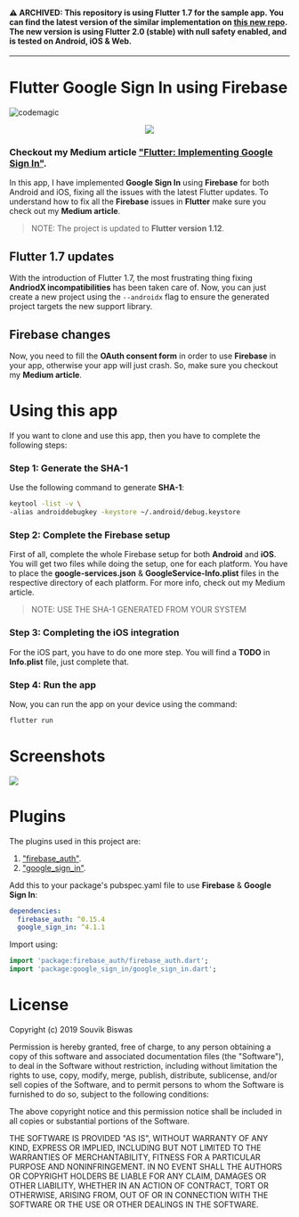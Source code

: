 #### :warning: ARCHIVED: This repository is using Flutter 1.7 for the sample app. You can find the latest version of the similar implementation on [this new repo](https://github.com/sbis04/flutterfire-samples). The new version is using Flutter 2.0 (stable) with null safety enabled, and is tested on Android, iOS & Web.

---

# Flutter Google Sign In using Firebase 
![codemagic](https://api.codemagic.io/apps/5d636daaf5035821fb723bc3/5d636daaf5035821fb723bc2/status_badge.svg)

<p align="center">
  <img src="https://github.com/sbis04/sign_in_flutter/blob/master/Screenshot/login_cover.png">
</p>

### **Checkout my Medium article ["Flutter: Implementing Google Sign In"](https://medium.com/flutter-community/flutter-implementing-google-sign-in-71888bca24ed).**

In this app, I have implemented **Google Sign In** using **Firebase** for both Android and iOS, fixing all the issues with the latest Flutter updates. To understand how to fix all the **Firebase** issues in **Flutter** make sure you check out my **Medium article**.

> NOTE: The project is updated to **Flutter version 1.12**.

## Flutter 1.7 updates

With the introduction of Flutter 1.7, the most frustrating thing fixing **AndriodX incompatibilities** has been taken care of. Now, you can just create a new project using the `--androidx` flag to ensure the generated project targets the new support library.

## Firebase changes

Now, you need to fill the **OAuth consent form** in order to use **Firebase** in your app, otherwise your app will just crash. So, make sure you checkout my **Medium article**.

# Using this app
If you want to clone and use this app, then you have to complete the following steps:

### Step 1: Generate the SHA-1

Use the following command to generate **SHA-1**:

```bash
keytool -list -v \
-alias androiddebugkey -keystore ~/.android/debug.keystore
```

### Step 2: Complete the Firebase setup

First of all, complete the whole Firebase setup for both **Android** and **iOS**. You will get two files while doing the setup, one for each platform. You have to place the **google-services.json** & **GoogleService-Info.plist** files in the respective directory of each platform. For more info, check out my Medium article.

> NOTE: USE THE SHA-1 GENERATED FROM YOUR SYSTEM

### Step 3: Completing the iOS integration

For the iOS part, you have to do one more step. You will find a **TODO** in **Info.plist** file, just complete that.

### Step 4: Run the app

Now, you can run the app on your device using the command:

```bash
flutter run
```

# Screenshots

<p align="left">
  <img src="https://github.com/sbis04/sign_in_flutter/blob/master/Screenshot/login_screens.png">
</p>

# Plugins

The plugins used in this project are: 

1. ["firebase_auth"](https://pub.dev/packages/firebase_auth).
2. ["google_sign_in"](https://pub.dev/packages/google_sign_in).

Add this to your package's pubspec.yaml file to use **Firebase** & **Google Sign In**:
```yaml
dependencies:
  firebase_auth: ^0.15.4
  google_sign_in: ^4.1.1
```
Import using:
```dart
import 'package:firebase_auth/firebase_auth.dart';
import 'package:google_sign_in/google_sign_in.dart';
```

# License

Copyright (c) 2019 Souvik Biswas

Permission is hereby granted, free of charge, to any person obtaining a copy
of this software and associated documentation files (the "Software"), to deal
in the Software without restriction, including without limitation the rights
to use, copy, modify, merge, publish, distribute, sublicense, and/or sell
copies of the Software, and to permit persons to whom the Software is
furnished to do so, subject to the following conditions:

The above copyright notice and this permission notice shall be included in all
copies or substantial portions of the Software.

THE SOFTWARE IS PROVIDED "AS IS", WITHOUT WARRANTY OF ANY KIND, EXPRESS OR
IMPLIED, INCLUDING BUT NOT LIMITED TO THE WARRANTIES OF MERCHANTABILITY,
FITNESS FOR A PARTICULAR PURPOSE AND NONINFRINGEMENT. IN NO EVENT SHALL THE
AUTHORS OR COPYRIGHT HOLDERS BE LIABLE FOR ANY CLAIM, DAMAGES OR OTHER
LIABILITY, WHETHER IN AN ACTION OF CONTRACT, TORT OR OTHERWISE, ARISING FROM,
OUT OF OR IN CONNECTION WITH THE SOFTWARE OR THE USE OR OTHER DEALINGS IN THE
SOFTWARE.
